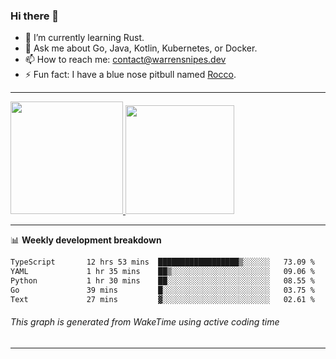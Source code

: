 ### Hi there 👋

- 🌱 I’m currently learning Rust.
- 💬 Ask me about Go, Java, Kotlin, Kubernetes, or Docker.
- 📫 How to reach me: contact@warrensnipes.dev
- ⚡ Fun fact: I have a blue nose pitbull named [Rocco](https://i.imgur.com/iLsSCKu.jpg).

-------


<a href="https://github.com/LockedThread/LockedThread">
  <img height="180em" src="https://github-readme-stats.vercel.app/api?username=LockedThread&theme=transparent&bg_color=00000000&show_icons=true&count_private=true" />
  <img height="174em" src="https://github-readme-stats.vercel.app/api/top-langs?username=LockedThread&theme=transparent&layout=compact&hide_progress=true&bg_color=00000000" />
  </a>

-------

📊 **Weekly development breakdown**
<!--START_SECTION:waka-->

```txt
TypeScript       12 hrs 53 mins  ██████████████████▒░░░░░░   73.09 %
YAML             1 hr 35 mins    ██▒░░░░░░░░░░░░░░░░░░░░░░   09.06 %
Python           1 hr 30 mins    ██░░░░░░░░░░░░░░░░░░░░░░░   08.55 %
Go               39 mins         █░░░░░░░░░░░░░░░░░░░░░░░░   03.75 %
Text             27 mins         ▓░░░░░░░░░░░░░░░░░░░░░░░░   02.61 %
```

<!--END_SECTION:waka-->
###### *This graph is generated from WakeTime using active coding time*
-------
